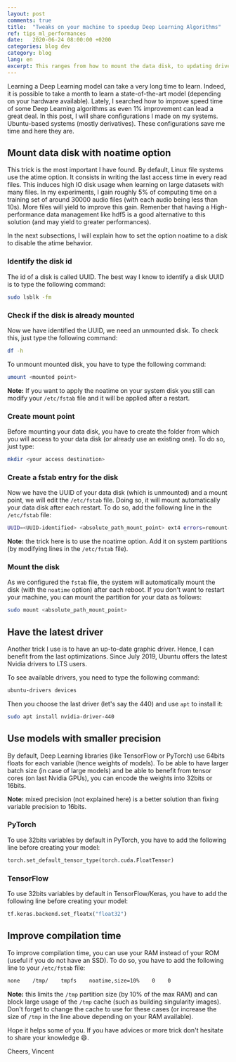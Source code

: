 ```yaml
---
layout: post
comments: true
title:  "Tweaks on your machine to speedup Deep Learning Algorithms"
ref: tips_ml_performances
date:   2020-06-24 08:00:00 +0200
categories: blog dev
category: blog
lang: en
excerpt: This ranges from how to mount the data disk, to updating drivers, changing the accuracy of the model and finish to boost compile times using tweaks.
---
```


Learning a Deep Learning model can take a very long time to learn.
Indeed, it is possible to take a month to learn a state-of-the-art model (depending on your hardware available).
Lately, I searched how to improve speed time of some Deep Learning algorithms as even 1% improvement can lead a great deal.
In this post, I will share configurations I made on my systems.
Ubuntu-based systems (mostly derivatives).
These configurations save me time and here they are.

## Mount data disk with noatime option

This trick is the most important I have found.
By default, Linux file systems use the atime option.
It consists in writing the last access time in every read files.
This induces high IO disk usage when learning on large datasets with many files.
In my experiments, I gain roughly 5% of computing time on a training set of around 30000 audio files (with each audio being less than 10s).
More files will yield to improve this gain.
Remenber that having a High-performance data management like hdf5 is a good alternative to this solution (and may yield to greater performances).

In the next subsections, I will explain how to set the option noatime to a disk to disable the atime behavior.

### Identify the disk id

The id of a disk is called UUID.
The best way I know to identify a disk UUID is to type the following command:

```bash
sudo lsblk -fm
```

### Check if the disk is already mounted

Now we have identified the UUID, we need an unmounted disk.
To check this, just type the following command:

```bash
df -h
```

To unmount mounted disk, you have to type the following command:

```bash
umount <mounted point>
```

**Note:** If you want to apply the noatime on your system disk you still can modify your `/etc/fstab` file and it will be applied after a restart.

### Create mount point

Before mounting your data disk, you have to create the folder from which you will access to your data disk (or already use an existing one).
To do so, just type:

```bash
mkdir <your access destination>
```

### Create a fstab entry for the disk

Now we have the UUID of your data disk (which is unmounted) and a mount point, we will edit the `/etc/fstab` file.
Doing so, it will mount automatically your data disk after each restart.
To do so, add the following line in the `/etc/fstab` file:

```bash
UUID=<UUID-identified> <absolute_path_mount_point> ext4 errors=remount-ro,noatime  0 0
```

**Note:** the trick here is to use the noatime option.
Add it on system partitions (by modifying lines in the `/etc/fstab` file).

### Mount the disk

As we configured the `fstab` file, the system will automatically mount the disk (with the `noatime` option) after each reboot.
If you don't want to restart your machine, you can mount the partition for your data as follows:

```bash
sudo mount <absolute_path_mount_point>
```

## Have the latest driver

Another trick I use is to have an up-to-date graphic driver.
Hence, I can benefit from the last optimizations.
Since July 2019, Ubuntu offers the latest Nvidia drivers to LTS users.

To see available drivers, you need to type the following command:

```bash
ubuntu-drivers devices
```

Then you choose the last driver (let's say the 440) and use `apt` to install it:

```bash
sudo apt install nvidia-driver-440
```

## Use models with smaller precision

By default, Deep Learning libraries (like TensorFlow or PyTorch) use 64bits floats for each variable (hence weights of models).
To be able to have larger batch size (in case of large models) and be able to benefit from tensor cores (on last Nvidia GPUs), you can encode the weights into 32bits or 16bits.

**Note:** mixed precision (not explained here) is a better solution than fixing variable precision to 16bits.

### PyTorch

To use 32bits variables by default in PyTorch, you have to add the following line before creating your model:

```python
torch.set_default_tensor_type(torch.cuda.FloatTensor)
```

### TensorFlow

To use 32bits variables by default in TensorFlow/Keras, you have to add the following line before creating your model:

```python
tf.keras.backend.set_floatx("float32")
```

## Improve compilation time

To improve compilation time, you can use your RAM instead of your ROM (useful if you do not have an SSD).
To do so, you have to add the following line to your `/etc/fstab` file:

```bash
none    /tmp/    tmpfs    noatime,size=10%    0    0
```

**Note:** this limits the `/tmp` partition size (by 10% of the max RAM) and can block large usage of the `/tmp` cache (such as building singularity images).
Don't forget to change the cache to use for these cases (or increase the size of `/tmp` in the line above depending on your RAM available).

Hope it helps some of you.
If you have advices or more trick don't hesitate to share your knowledge 😄.

Cheers, Vincent
